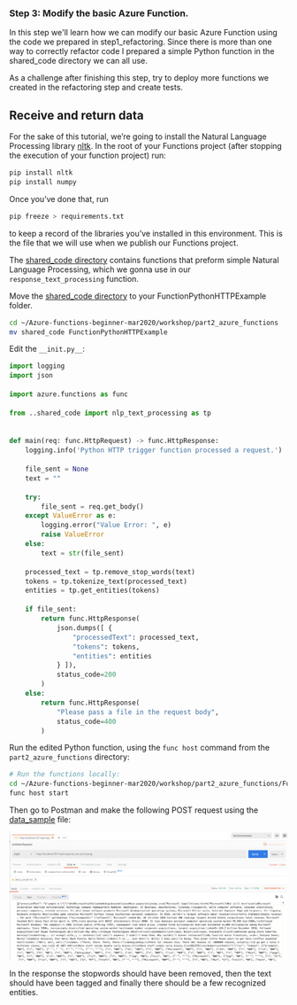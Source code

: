 ### Step 3: Modify the basic Azure Function.

In this step we'll learn how we can modify our basic Azure Function using the code we prepared in step1_refactoring. Since there is more than one way to 
correctly refactor code I prepared a simple Python function in the shared_code directory we can all use.

As a challenge after finishing this step, try to deploy more functions we created in the refactoring step and create tests.

## Receive and return data

For the sake of this tutorial, we’re going to install the Natural Language Processing library [nltk](https://www.nltk.org/install.html).
In the root of your Functions project (after stopping the execution of your function project) run:

```bash
pip install nltk
pip install numpy
```

Once you’ve done that, run

```bash
pip freeze > requirements.txt 
```

to keep a record of the libraries you’ve installed in this environment. This is the file that we will use when we publish our Functions project.

The [shared_code directory](https://github.com/pyladiesams/Azure-functions-beginner-mar2020/tree/solutions/workshop/part2_azure_functions/shared_code) contains functions that preform simple Natural Language Processing, which we gonna use in our `response_text_processing` function.

Move the [shared_code directory](https://github.com/pyladiesams/Azure-functions-beginner-mar2020/tree/solutions/workshop/part2_azure_functions/shared_code) to your FunctionPythonHTTPExample folder.

```bash
cd ~/Azure-functions-beginner-mar2020/workshop/part2_azure_functions
mv shared_code FunctionPythonHTTPExample
```

Edit the `__init.py__`:

```python
import logging
import json

import azure.functions as func

from ..shared_code import nlp_text_processing as tp


def main(req: func.HttpRequest) -> func.HttpResponse:
    logging.info('Python HTTP trigger function processed a request.')

    file_sent = None
    text = ""

    try:
        file_sent = req.get_body()
    except ValueError as e:
        logging.error("Value Error: ", e)
        raise ValueError
    else:
        text = str(file_sent)

    processed_text = tp.remove_stop_words(text)
    tokens = tp.tokenize_text(processed_text)
    entities = tp.get_entities(tokens)

    if file_sent:
        return func.HttpResponse(
            json.dumps([ {
                "processedText": processed_text,
                "tokens": tokens,
                "entities": entities
            } ]),
            status_code=200
        )
    else:
        return func.HttpResponse(
            "Please pass a file in the request body",
            status_code=400
        )

```
Run the edited Python function, using the `func host` command from the `part2_azure_functions` directory:

```bash
# Run the functions locally:
cd ~/Azure-functions-beginner-mar2020/workshop/part2_azure_functions/FunctionPythonHTTPExample
func host start
```

Then go to Postman and make the following POST request using the [data_sample]() file:

<p>
<img src="images/postman.png" align="center"/>
</p>

In the response the stopwords should have been removed, then the text should have been tagged and finally there should be a few recognized entities.

